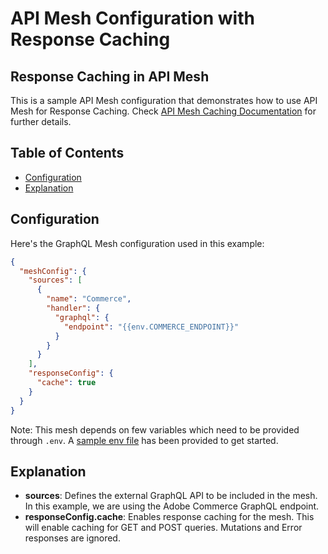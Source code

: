# API Mesh Configuration with Response Caching

## Response Caching in API Mesh

This is a sample API Mesh configuration that demonstrates how to use API Mesh for Response Caching. Check [API Mesh Caching Documentation](https://developer.adobe.com/graphql-mesh-gateway/mesh/advanced/caching/) for further details.

## Table of Contents

- [Configuration](#configuration)
- [Explanation](#explanation)

## Configuration

Here's the GraphQL Mesh configuration used in this example:

```json
{
  "meshConfig": {
    "sources": [
      {
        "name": "Commerce",
        "handler": {
          "graphql": {
            "endpoint": "{{env.COMMERCE_ENDPOINT}}"
          }
        }
      }
    ],
    "responseConfig": {
      "cache": true
    }
  }
}
```

Note: This mesh depends on few variables which need to be provided through `.env`. A [sample env file](./sample.env) has been provided to get started.

## Explanation

- **sources**: Defines the external GraphQL API to be included in the mesh. In this example, we are using the Adobe Commerce GraphQL endpoint.
- **responseConfig.cache**: Enables response caching for the mesh. This will enable caching for GET and POST queries. Mutations and Error responses are ignored.
